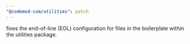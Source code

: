 ```yaml
---
"@codemod-com/utilities": patch
---
```


fixes the end-of-line (EOL) configuration for files in the boilerplate within the utilities package.
